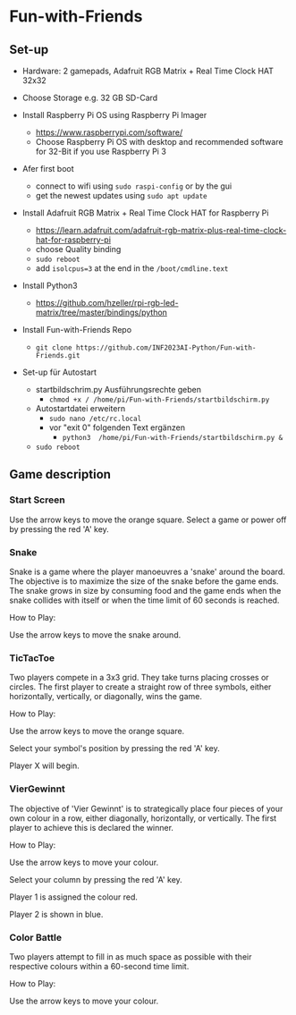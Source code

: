 # Fun-with-Friends

## Set-up
+ Hardware: 2 gamepads, Adafruit RGB Matrix + Real Time Clock HAT 32x32
+ Choose Storage e.g. 32 GB SD-Card
+ Install Raspberry Pi OS using Raspberry Pi Imager
  + https://www.raspberrypi.com/software/
  + Choose Raspberry Pi OS with desktop and recommended software for 32-Bit if you use Raspberry Pi 3
+ Afer first boot
  + connect to wifi using ```sudo raspi-config``` or by the gui
  + get the newest updates using `sudo apt update`
+ Install Adafruit RGB Matrix + Real Time Clock HAT for Raspberry Pi
  + https://learn.adafruit.com/adafruit-rgb-matrix-plus-real-time-clock-hat-for-raspberry-pi
  + choose Quality binding
  + `sudo reboot`
  + add `isolcpus=3` at the end in the `/boot/cmdline.text`

+ Install Python3
  + https://github.com/hzeller/rpi-rgb-led-matrix/tree/master/bindings/python
+ Install Fun-with-Friends Repo
  + ```git clone https://github.com/INF2023AI-Python/Fun-with-Friends.git```
+ Set-up für Autostart
  + startbildschrim.py Ausführungsrechte geben
    + `chmod +x / /home/pi/Fun-with-Friends/startbildschirm.py`
  + Autostartdatei erweitern
    + `sudo nano /etc/rc.local`
    + vor "exit 0" folgenden Text ergänzen
      + `python3  /home/pi/Fun-with-Friends/startbildschirm.py &`
  + `sudo reboot`

## Game description
### Start Screen
Use the arrow keys to move the orange square.
Select a game or power off by pressing the red 'A' key.

### Snake
Snake is a game where the player manoeuvres a 'snake' around the board. The objective is to maximize the size of the snake before the game ends.  The snake grows in size by consuming food and the game ends when the  snake collides with itself or when the time limit of 60 seconds is reached.  

How to Play:

Use the arrow keys to move the snake around.

### TicTacToe
Two players compete in a 3x3 grid. They take turns placing crosses or circles. The first player to create a straight row of three symbols, either horizontally, vertically, or diagonally, wins the game.

How to Play:

Use the arrow keys to move the orange square.

Select your symbol's position by pressing the red 'A' key.

Player X will begin.

### VierGewinnt
The objective of 'Vier Gewinnt' is to strategically place four pieces of your own colour in a row, either diagonally, horizontally, or vertically. The first player to achieve this is declared the winner.

How to Play:

Use the arrow keys to move your colour. 

Select your column by pressing the red 'A' key.

Player 1 is assigned the colour red.

Player 2 is shown in blue.

### Color Battle
Two players attempt to fill in as much space as possible with their respective colours within a 60-second time limit.

How to Play:

Use the arrow keys to move your colour.